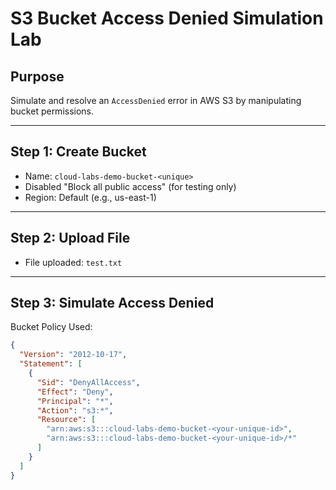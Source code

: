 # S3 Bucket Access Denied Simulation Lab

## Purpose

Simulate and resolve an `AccessDenied` error in AWS S3 by manipulating bucket permissions.

---

## Step 1: Create Bucket

- Name: `cloud-labs-demo-bucket-<unique>`
- Disabled "Block all public access" (for testing only)
- Region: Default (e.g., us-east-1)

---

## Step 2: Upload File

- File uploaded: `test.txt`

---

## Step 3: Simulate Access Denied

Bucket Policy Used:

```json
{
  "Version": "2012-10-17",
  "Statement": [
    {
      "Sid": "DenyAllAccess",
      "Effect": "Deny",
      "Principal": "*",
      "Action": "s3:*",
      "Resource": [
        "arn:aws:s3:::cloud-labs-demo-bucket-<your-unique-id>",
        "arn:aws:s3:::cloud-labs-demo-bucket-<your-unique-id>/*"
      ]
    }
  ]
}
```
